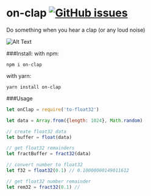 # on-clap [![GitHub issues](https://img.shields.io/github/issues/JackMF/on-clap)](https://github.com/JackMF/on-clap/issues)

Do something when you hear a clap (or any loud noise)

![Alt Text](https://media.giphy.com/media/LD0OalPb8u8Le/giphy.gif)

###Install:
with npm:

```npm i on-clap```

with yarn:

```yarn install on-clap```


###Usage

```js
let onClap = require('to-float32')

let data = Array.from({length: 1024}, Math.random)

// create float32 data
let buffer = float(data)

// get float32 remainders
let fractBuffer = fract32(data)

// convert number to float32
let f32 = float32(0.1) // 0.10000000149011612

// get float32 number remainder
let rem32 = fract32(0.1) //
```
